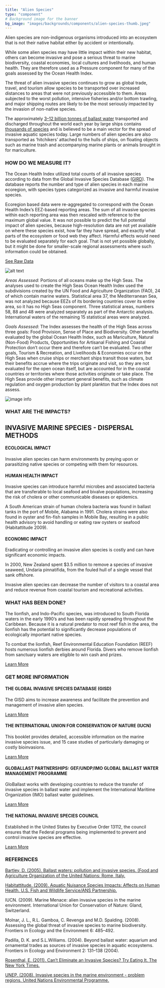 ```yaml
---
title: "Alien Species"
type: "component"
# Background image for the banner
bg_image: "images/backgrounds/components/alien-species-thumb.jpeg"
---
```



Alien species are non-indigenous organisms introduced into an ecosystem that is not their native habitat either by accident or intentionally. 

While some alien species may have little impact within their new habitat, others can become invasive and pose a serious threat to marine biodiversity, coastal economies, local cultures and livelihoods, and human health. They are therefore used as a Pressure component for many of the goals assessed by the Ocean Health Index.

The threat of alien invasive species continues to grow as global trade, travel, and tourism allow species to be transported over increased distances to areas that were not previously accessible to them. Areas subjected to the worst pollution, intensive fisheries and/or bottom trawling, and major shipping routes are likely to be the most seriously impacted by the invasion of non-native species.

The approximately [3–12 billion tonnes of ballast water](http://sciencenordic.com/how-deal-ballast-water) transported and discharged throughout the world each year by large ships contains [thousands of species](http://www.seaweb.org/resources/briefings/ballast.php) and is believed to be a main vector for the spread of invasive aquatic species today. Large numbers of alien species are also transported as ‘hitchikers’ attached to the hulls of ships, on floating objects such as marine trash and accompanying marine plants or animals brought in for mariculture.  



### HOW DO WE MEASURE IT?

The Ocean Health Index utilized total counts of all invasive species according to data from the Global Invasive Species Database ([GIRD](http://www.issg.org/database/welcome/)). The database reports the number and type of alien species in each marine ecoregion, with species types categorized as invasive and harmful invasive species.  

Ecoregion based data were re-aggregated to correspond with the Ocean Health Index’s EEZ-based reporting areas. The sum of all invasive species within each reporting area was then rescaled with reference to the maximum global value. It was not possible to predict the full potential impact of alien species, because high-resolution data are not yet available on where these species exist, how far they have spread, and exactly what parts of the ecosystem or food web they affect. Harmful effects would need to be evaluated separately for each goal. That is not yet possible globally, but it might be done for smaller-scale regional assessments where such information could be obtained.

[See Raw Data ](http://ohi.nceas.ucsb.edu/data)


![alt text](images/high-seas.jpeg "Title")


_Areas Assessed_: Portions of all oceans make up the High Seas. The analyses used to create the High Seas Ocean Health Index used the subdivisions created by the UN Food and Agriculture Organization (FAO), 24 of which contain marine waters. Statistical area 37, the Mediterranean Sea, was not analyzed because EEZs of its bordering countries cover its entire area, so it has no High Seas component. Three statistical areas, numbers 58, 88 and 48 were analyzed separately as part of the Antarctic analysis. International waters of the remaining 15 statistical areas were analyzed.

_Goals Assessed_: The Index assesses the health of the High Seas across three goals: Food Provision, Sense of Place and Biodiversity. Other benefits evaluated by the global Ocean Health Index, such as Mariculture, Natural (Non-Food) Products, Opportunities for Artisanal Fishing and Coastal Protection don’t occur there and therefore can’t be evaluated. Two other goals, Tourism & Recreation, and Livelihoods & Economies occur on the High Seas when cruise ships or merchant ships transit those waters, but their benefits accrue where the trips originate and visit, so they are not evaluated for the open ocean itself, but are accounted for in the coastal countries or territories where those activities originate or take place. The High Seas provide other important general benefits, such as climate regulation and oxygen production by plant plankton that the Index does not assess.


![image info](/images/OHI_ALIEN_SPECIES_ORIGINS)

### WHAT ARE THE IMPACTS?


## INVASIVE MARINE SPECIES - DISPERSAL METHODS

#### ECOLOGICAL IMPACT
Invasive alien species can harm environments by preying upon or parasitizing native species or competing with them for resources.

#### HUMAN HEALTH IMPACT
Invasive species can introduce harmful microbes and associated bacteria that are transferable to local seafood and bivalve populations, increasing the risk of cholera or other communicable diseases or epidemics.

A South American strain of human cholera bacteria was found in ballast tanks in the port of Mobile, Alabama in 1991. Cholera strains were also found in oyster and fin-fish samples in Mobile Bay, resulting in a public health advisory to avoid handling or eating raw oysters or seafood (Habitattitude 2009).

#### ECONOMIC IMPACT

Eradicating or controlling an invasive alien species is costly and can have significant economic impacts.

In 2000, New Zealand spent $3.5 million to remove a species of invasive seaweed, Undaria pinnatifida, from the fouled hull of a single vessel that sank offshore.

Invasive alien species can decrease the number of visitors to a coastal area and reduce revenue from coastal tourism and recreational activities.

### WHAT HAS BEEN DONE?

The lionfish, and Indo-Pacific species, was introduced to South Florida waters in the early 1990’s and has been rapidly spreading throughout the Caribbean. Because it is a natural predator to most reef fish in the area, the lionfish  has the potential to significantly decrease populations of ecologically important native species.

To combat the lionfish, Reef Environmental Education Foundation (REEF) hosts numerous lionfish derbies around Florida. Divers who remove lionfish from sanctuary waters are eligible to win cash and prizes.

[Learn More](http://www.reef.org/lionfish/derbies)

### GET MORE INFORMATION
#### THE GLOBAL INVASIVE SPECIES DATABASE (GISD) 
The GISD aims to increase awareness and facilitate the prevention and management of invasive alien species.

[Learn More](http://www.issg.org/database/welcome/)

#### THE INTERNATIONAL UNION FOR CONSERVATION OF NATURE (IUCN)  

This booklet provides detailed, accessible information on the marine invasive species issue, and 15 case studies of particularly damaging or costly bioinvasions.  

[Learn More](http://cmsdata.iucn.org/downloads/marine_menace_en.pdf)

#### GLOBALLAST PARTNERSHIPS: GEF/UNDP/IMO GLOBAL BALLAST WATER MANAGEMENT PROGRAMME 

GloBallast works with developing countries to reduce the transfer of invasive species in ballast water and implement the International Maritime Organization (IMO) ballast water guidelines.   

[Learn More](http://globallast.imo.org/)

#### THE NATIONAL INVASIVE SPECIES COUNCIL

Established in the United States by Executive Order 13112, the council ensures that the Federal programs being implemented to prevent and control invasive species are effective.

[Learn More](http://www.invasivespecies.gov/)

### REFERENCES

[Bartley, D. (2005). Ballast waters: pollution and invasive species. (Food and Agriculture Organization of the United Nations: Rome, Italy.](http://www.fao.org/fishery/topic/14776/en)

[Habitattitude. (2009). Aquatic Nuisance Species Impacts: Affects on Human Health. U.S. Fish and Wildlife Service/ANS Partnership.](http://www.anstaskforce.gov/more_impacts.php)

IUCN. (2009). Marine Menace: alien invasive species in the marine environment. International Union for Conservation of Nature: Gland, Switzerland.

Molnar, J. L., R.L. Gamboa, C.  Revenga and M.D. Spalding. (2008). Assessing the global threat of invasive species to marine biodiversity. Frontiers in Ecology and the Environment 6: 485–492.

Padilla, D. K. and S.L.Williams. (2004). Beyond ballast water: aquarium and ornamental trades as sources of invasive species in aquatic ecosystems. Frontiers in Ecology and Environment 2: 131–138 (2004).

[Rosenthal, E. (2011). Can’t Eliminate an Invasive Species? Try Eating It. The New York Times.](http://www.nytimes.com/2011/07/10/science/earth/10fish.html)

[UNEP. (2008). Invasive species in the marine environment - problem regions. United Nations Environmental Programme.](http://www.grida.no/graphicslib/detail/invasive-species-in-the-marine-environment-problem-regions_8c9b)